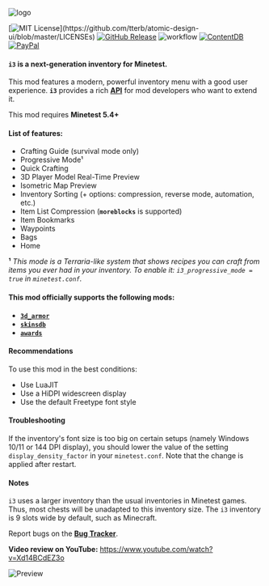 ![logo](https://user-images.githubusercontent.com/7883281/145490041-d91d6bd6-a654-438d-b208-4d5736845ab7.png)

[![MIT License](https://img.shields.io/apm/l/atomic-design-ui.svg?)](https://github.com/tterb/atomic-design-ui/blob/master/LICENSEs) [![GitHub Release](https://img.shields.io/github/release/minetest-mods/i3.svg?style=flat)]() ![workflow](https://github.com/minetest-mods/i3/actions/workflows/luacheck.yml/badge.svg) [![ContentDB](https://content.minetest.net/packages/jp/i3/shields/downloads/)](https://content.minetest.net/packages/jp/i3/) [![PayPal](https://img.shields.io/badge/paypal-donate-yellow.svg)](https://www.paypal.me/jpg84240)

#### **`i3`** is a next-generation inventory for Minetest.

This mod features a modern, powerful inventory menu with a good user experience.
**`i3`** provides a rich [**API**](https://github.com/minetest-mods/i3/blob/master/API.md) for mod developers who want to extend it.

This mod requires **Minetest 5.4+**

#### List of features:
   - Crafting Guide (survival mode only)
   - Progressive Mode¹
   - Quick Crafting
   - 3D Player Model Real-Time Preview
   - Isometric Map Preview
   - Inventory Sorting (+ options: compression, reverse mode, automation, etc.)
   - Item List Compression (**`moreblocks`** is supported)
   - Item Bookmarks
   - Waypoints
   - Bags
   - Home

**¹** *This mode is a Terraria-like system that shows recipes you can craft from items you ever had in your inventory.
To enable it: `i3_progressive_mode = true` in `minetest.conf`.*

#### This mod officially supports the following mods:
   - [**`3d_armor`**](https://content.minetest.net/packages/stu/3d_armor/)
   - [**`skinsdb`**](https://content.minetest.net/packages/bell07/skinsdb/)
   - [**`awards`**](https://content.minetest.net/packages/rubenwardy/awards/)

#### Recommendations

To use this mod in the best conditions:

   - Use LuaJIT
   - Use a HiDPI widescreen display
   - Use the default Freetype font style

#### Troubleshooting

If the inventory's font size is too big on certain setups (namely Windows 10/11 or 144 DPI display), you should lower the
value of the setting `display_density_factor` in your `minetest.conf`. Note that the change is applied after restart.

#### Notes

`i3` uses a larger inventory than the usual inventories in Minetest games.
Thus, most chests will be unadapted to this inventory size.
The `i3`  inventory is 9 slots wide by default, such as Minecraft.

Report bugs on the [**Bug Tracker**](https://github.com/minetest-mods/i3/issues).

**Video review on YouTube:** https://www.youtube.com/watch?v=Xd14BCdEZ3o

![Preview](https://user-images.githubusercontent.com/7883281/144105848-535b5e4f-a6fc-44d6-add1-e62a45d36f63.png)
